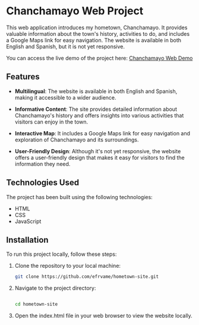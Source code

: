 # Chanchamayo Web Project

This web application introduces my hometown, Chanchamayo. It provides valuable information about the town's history, activities to do, and includes a Google Maps link for easy navigation. The website is available in both English and Spanish, but it is not yet responsive.

You can access the live demo of the project here: [Chanchamayo Web Demo](https://chanchamayo-efrvame.netlify.app/)

## Features

- **Multilingual**: The website is available in both English and Spanish, making it accessible to a wider audience.

- **Informative Content**: The site provides detailed information about Chanchamayo's history and offers insights into various activities that visitors can enjoy in the town.

- **Interactive Map**: It includes a Google Maps link for easy navigation and exploration of Chanchamayo and its surroundings.

- **User-Friendly Design**: Although it's not yet responsive, the website offers a user-friendly design that makes it easy for visitors to find the information they need.

## Technologies Used

The project has been built using the following technologies:

- HTML
- CSS
- JavaScript

## Installation

To run this project locally, follow these steps:

1. Clone the repository to your local machine:

   ```bash
   git clone https://github.com/efrvame/hometown-site.git

2. Navigate to the project directory:
    ```bash

    cd hometown-site

3. Open the index.html file in your web browser to view the website locally.
